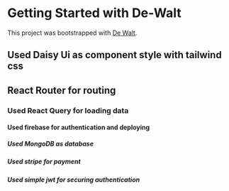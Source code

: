 # Getting Started with De-Walt

This project was bootstrapped with [De Walt](https://de-walt-e12dc.web.app/).

## Used Daisy Ui as component style with tailwind css
## React Router for routing
### Used React Query for loading data
#### Used firebase for authentication and deploying
##### Used MongoDB as database
##### Used stripe for payment 
##### Used simple jwt for securing authentication
